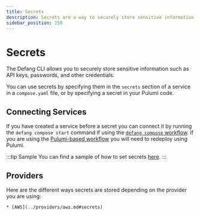 ```yaml
---
title: Secrets
description: Secrets are a way to securely store sensitive information such as API keys, passwords, and other credentials.
sidebar_position: 250
---
```


# Secrets

The Defang CLI allows you to securely store sensitive information such as API keys, passwords, and other credentials.

You can use secrets by specifying them in the `secrets` section of a service in a `compose.yaml` file, or by specifying a secret in your Pulumi code.

## Connecting Services

If you have created a service before a secret you can connect it by running the `defang compose start` command if using the [`defang compose` workflow](./compose.md). If you are using the [Pulumi-based workflow](./pulumi.md) you will need to redeploy using Pulumi.

:::tip Sample
You can find a sample of how to set secrets [here](https://github.com/defang-io/defang/tree/main/samples/nodejs/ChatGPT%20API).
:::

## Providers

Here are the different ways secrets are stored depending on the provider you are using:

    * [AWS](../providers/aws.md#secrets)

